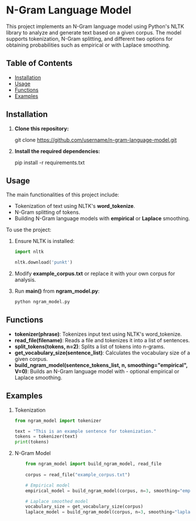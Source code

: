 # N-Gram Language Model

This project implements an N-Gram language model using Python's NLTK library to analyze and generate text based on a given corpus. The model supports tokenization, N-Gram splitting, and different two options for obtaining probabilities such as empirical or with Laplace smoothing.

## Table of Contents

- [Installation](#installation)
- [Usage](#usage)
- [Functions](#functions)
- [Examples](#examples)

## Installation

1. **Clone this repository:**

    git clone https://github.com/username/n-gram-language-model.git

2.  **Install the required dependencies:**

    pip install -r requirements.txt

## Usage

The main functionalities of this project include:

-    Tokenization of text using NLTK's **word_tokenize**.
-    N-Gram splitting of tokens.
-    Building N-Gram language models with **empirical** or **Laplace** smoothing.

To use the project:
1.  Ensure NLTK is installed:
    ```python
    import nltk

    nltk.download('punkt')

2.  Modify **example_corpus.txt** or replace it with your own corpus for analysis.

3.  Run **main()** from **ngram_model.py**:
    ```bash
    python ngram_model.py
    
## Functions

-   **tokenizer(phrase)**: Tokenizes input text using NLTK's word_tokenize.
-   **read_file(filename)**: Reads a file and tokenizes it into a list of sentences.
-   **split_tokens(tokens, n=2)**: Splits a list of tokens into n-grams.
-   **get_vocabulary_size(sentence_list)**: Calculates the vocabulary size of a given corpus.
-   **build_ngram_model(sentence_tokens_list, n, smoothing="empirical", V=0)**: Builds an N-Gram language model with -   optional empirical or Laplace smoothing.

## Examples
1.  Tokenization

    ```python
    from ngram_model import tokenizer
    
    text = "This is an example sentence for tokenization."
    tokens = tokenizer(text)
    print(tokens)
    ```

2.  N-Gram Model
    ```python
        from ngram_model import build_ngram_model, read_file
        
        corpus = read_file("example_corpus.txt")

        # Empirical model
        empirical_model = build_ngram_model(corpus, n=3, smoothing="empirical")

        # Laplace smoothed model
        vocabulary_size = get_vocabulary_size(corpus)
        laplace_model = build_ngram_model(corpus, n=3, smoothing="laplace", V=vocabulary_size)
    ```
